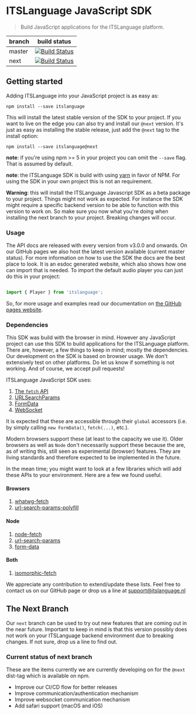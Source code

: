 # ITSLanguage JavaScript SDK

> Build JavaScript applications for the ITSLanguage platform.

| branch | build status |
| ------ | ------------ |
| master | [![Build Status][master build logo]][travis] |
| next   | [![Build Status][next build logo]][travis] |

## Getting started

Adding ITSLanguage into your JavaScript project is as easy as:

```shell
npm install --save itslanguage
```

This will install the latest stable version of the SDK to your project. If you want to live on the
edge you can also try and install our `@next` version. It's just as easy as installing the stable
release, just add the `@next` tag to the install option:

```shell
npm install --save itslanguage@next
```

**note**: if you're using npm >= 5 in your project you can omit the `--save` flag. That is assumed
by default.

**note**: the ITSLanguage SDK is build with using [yarn] in favor of NPM. For using the SDK in your
own project this is not an requirement.

**Warning**: this will install the ITSLanguage Javascript SDK as a beta package to your project.
Things might not work as expected. For instance the SDK might require a specific backend version
to be able to function with this version to work on. So make sure you now what you're doing when
installing the next branch to your project. Breaking changes will occur.

### Usage

The API docs are released with every version from v3.0.0 and onwards. On our GitHub pages we also
host the latest version available (current master status). For more information on how to use the
SDK the docs are the best place to look. It is an esdoc generated website, which also shows how
one can import that is needed. To import the default audio player you can just do this in your
project:

```js

import { Player } from 'itslanguage';

```

So, for more usage and examples read our documentation on [the GitHub pages website].

### Dependencies

This SDK was build with the browser in mind. However any JavaScript project can use this SDK to
build applications for the ITSLanguage platform. There are, however, a few things to keep in mind;
mostly the dependencies. Our development on the SDK is based on browser usage. We don't extensively
test on other platforms. Do let us know if something is not working. And of course, we accept pull
requests!

ITSLanguage JavaScript SDK uses:

1. [The `fetch` API][MDN fetch]
1. [URLSearchParams][MDN URLSearchParams]
1. [FormData][MDN FormData]
1. [WebSocket][MDN WebSocket]

It is expected that these are accessible through their `global` accessors (i.e.
by simply calling `new FormData()`, `fetch(...)`, etc.).

Modern browsers support these (at least to the capacity we use it). Older
browsers as well as `Node` don't necessarily support these because the are, as
of writing this, still seen as experimental (browser) features. They are living
standards and therefore expected to be implemented in the future.

In the mean time; you might want to look at a few libraries which will add
these APIs to your environment. Here are a few we found useful.

#### Browsers

1. [whatwg-fetch][NPM whatwg-fetch]
1. [url-search-params-polyfill][NPM url-search-params-polyfill]

#### Node

1. [node-fetch][NPM node-fetch]
1. [url-search-params][NPM url-search-params]
1. [form-data][NPM form-data]

#### Both

1. [isomorphic-fetch][NPM isomorphic-fetch]

We appreciate any contribution to extend/update these lists. Feel free to contact us on our GitHub
page or drop us a line at support@itslanguage.nl

## The Next Branch

Our `next` branch can be used to try out new features that are coming out in the near future.
Important to keep in mind is that this version possibly does not work on your ITSLanguage
backend environment due to breaking changes. If not sure, drop us a line to find out.

### Current status of next branch

These are the items currently we are currently developing on for the `@next` dist-tag which is
available on npm.

- Improve our CI/CD flow for better releases
- Improve communication/authentication mechanism
- Improve websocket communication mechanism
- Add safari support (macOS and iOS)

[master build logo]: https://travis-ci.org/itslanguage/itslanguage-js.svg?branch=master
[next build logo]: https://travis-ci.org/itslanguage/itslanguage-js.svg?branch=next
[travis]: https://travis-ci.org/itslanguage/itslanguage-js

[the GitHub pages website]: https://itslanguage.github.io/itslanguage-js/

[yarn]: https://yarnpkg.com

[MDN fetch]: https://developer.mozilla.org/en/docs/Web/API/Fetch_API
[MDN URLSearchParams]: https://developer.mozilla.org/en-US/docs/Web/API/URLSearchParams
[MDN FormData]: https://developer.mozilla.org/en-US/docs/Web/API/FormData
[MDN WebSocket]: https://developer.mozilla.org/en-US/docs/Web/API/WebSocket

[NPM isomorphic-fetch]: https://www.npmjs.com/package/isomorphic-fetch
[NPM form-data]: https://www.npmjs.com/package/form-data
[NPM node-fetch]: https://www.npmjs.com/package/node-fetch
[NPM url-search-params]: https://www.npmjs.com/package/url-search-params
[NPM whatwg-fetch]: https://www.npmjs.com/package/whatwg-fetch
[NPM url-search-params-polyfill]: https://www.npmjs.com/package/url-search-params-polyfill
